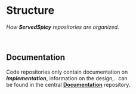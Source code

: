 
# Structure

*How **ServedSpicy** repositories are organized.*

<br>

## Documentation

Code repositories only contain documentation on <br>
***Implementation***, information on the design,.. can <br>
be found in the central **[Documentation]** repository.



<!--   🌶  🌶  🌶  🌶  🌶  🌶  🌶  🌶  🌶  🌶  🌶  🌶  🌶  🌶  🌶  🌶  🌶   -->

[Documentation]: https://github.com/ServedSpicy/Documentation
